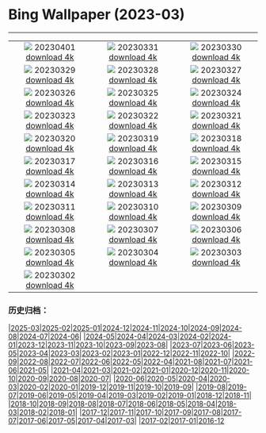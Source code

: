 # Bing Wallpaper (2023-03)
**************
| | | |
| :----: | :----: | :----: |
| ![](https://www.bing.com/th?id=OHR.SteyrRiver_EN-CA3898889206_1920x1080.jpg) 20230401 [download 4k](https://www.bing.com/th?id=OHR.SteyrRiver_EN-CA3898889206_UHD.jpg) | ![](https://www.bing.com/th?id=OHR.PeacockFeathers_EN-CA3243126263_1920x1080.jpg) 20230331 [download 4k](https://www.bing.com/th?id=OHR.PeacockFeathers_EN-CA3243126263_UHD.jpg) | ![](https://www.bing.com/th?id=OHR.NuzzleManatee_EN-CA3173261936_1920x1080.jpg) 20230330 [download 4k](https://www.bing.com/th?id=OHR.NuzzleManatee_EN-CA3173261936_UHD.jpg) |
| ![](https://www.bing.com/th?id=OHR.MWDolomites_EN-CA3126876891_1920x1080.jpg) 20230329 [download 4k](https://www.bing.com/th?id=OHR.MWDolomites_EN-CA3126876891_UHD.jpg) | ![](https://www.bing.com/th?id=OHR.NYCClouds_EN-CA3081139270_1920x1080.jpg) 20230328 [download 4k](https://www.bing.com/th?id=OHR.NYCClouds_EN-CA3081139270_UHD.jpg) | ![](https://www.bing.com/th?id=OHR.WildAnza_EN-CA3039438362_1920x1080.jpg) 20230327 [download 4k](https://www.bing.com/th?id=OHR.WildAnza_EN-CA3039438362_UHD.jpg) |
| ![](https://www.bing.com/th?id=OHR.CecilBrewerStaircase_EN-CA2997625120_1920x1080.jpg) 20230326 [download 4k](https://www.bing.com/th?id=OHR.CecilBrewerStaircase_EN-CA2997625120_UHD.jpg) | ![](https://www.bing.com/th?id=OHR.WildGarlic_EN-CA2951879711_1920x1080.jpg) 20230325 [download 4k](https://www.bing.com/th?id=OHR.WildGarlic_EN-CA2951879711_UHD.jpg) | ![](https://www.bing.com/th?id=OHR.CloudsPatagonia_EN-CA8105235690_1920x1080.jpg) 20230324 [download 4k](https://www.bing.com/th?id=OHR.CloudsPatagonia_EN-CA8105235690_UHD.jpg) |
| ![](https://www.bing.com/th?id=OHR.LakePowellAerial_EN-CA7986053756_1920x1080.jpg) 20230323 [download 4k](https://www.bing.com/th?id=OHR.LakePowellAerial_EN-CA7986053756_UHD.jpg) | ![](https://www.bing.com/th?id=OHR.ColourDay_EN-CA7905441530_1920x1080.jpg) 20230322 [download 4k](https://www.bing.com/th?id=OHR.ColourDay_EN-CA7905441530_UHD.jpg) | ![](https://www.bing.com/th?id=OHR.PurpleCrocus_EN-CA7826423514_1920x1080.jpg) 20230321 [download 4k](https://www.bing.com/th?id=OHR.PurpleCrocus_EN-CA7826423514_UHD.jpg) |
| ![](https://www.bing.com/th?id=OHR.MilkyWayTwoJackLake_EN-CA7760484341_1920x1080.jpg) 20230320 [download 4k](https://www.bing.com/th?id=OHR.MilkyWayTwoJackLake_EN-CA7760484341_UHD.jpg) | ![](https://www.bing.com/th?id=OHR.MarsTars_EN-CA7697656077_1920x1080.jpg) 20230319 [download 4k](https://www.bing.com/th?id=OHR.MarsTars_EN-CA7697656077_UHD.jpg) | ![](https://www.bing.com/th?id=OHR.BallyvooneyCove_EN-CA7634341617_1920x1080.jpg) 20230318 [download 4k](https://www.bing.com/th?id=OHR.BallyvooneyCove_EN-CA7634341617_UHD.jpg) |
| ![](https://www.bing.com/th?id=OHR.ChengduPanda_EN-CA8801083640_1920x1080.jpg) 20230317 [download 4k](https://www.bing.com/th?id=OHR.ChengduPanda_EN-CA8801083640_UHD.jpg) | ![](https://www.bing.com/th?id=OHR.AgueroSpain_EN-CA7433351602_1920x1080.jpg) 20230316 [download 4k](https://www.bing.com/th?id=OHR.AgueroSpain_EN-CA7433351602_UHD.jpg) | ![](https://www.bing.com/th?id=OHR.CyprusMaze_EN-CA7338158168_1920x1080.jpg) 20230315 [download 4k](https://www.bing.com/th?id=OHR.CyprusMaze_EN-CA7338158168_UHD.jpg) |
| ![](https://www.bing.com/th?id=OHR.CommonwealthDay_EN-CA7270298645_1920x1080.jpg) 20230314 [download 4k](https://www.bing.com/th?id=OHR.CommonwealthDay_EN-CA7270298645_UHD.jpg) | ![](https://www.bing.com/th?id=OHR.TheaterRomania_EN-CA7224166640_1920x1080.jpg) 20230313 [download 4k](https://www.bing.com/th?id=OHR.TheaterRomania_EN-CA7224166640_UHD.jpg) | ![](https://www.bing.com/th?id=OHR.LongWharf_EN-CA8978689578_1920x1080.jpg) 20230312 [download 4k](https://www.bing.com/th?id=OHR.LongWharf_EN-CA8978689578_UHD.jpg) |
| ![](https://www.bing.com/th?id=OHR.EdaleValley_EN-CA7100838722_1920x1080.jpg) 20230311 [download 4k](https://www.bing.com/th?id=OHR.EdaleValley_EN-CA7100838722_UHD.jpg) | ![](https://www.bing.com/th?id=OHR.WaimeaRainbow_EN-CA8771216807_1920x1080.jpg) 20230310 [download 4k](https://www.bing.com/th?id=OHR.WaimeaRainbow_EN-CA8771216807_UHD.jpg) | ![](https://www.bing.com/th?id=OHR.IntlWomensDayChange_EN-CA8461151528_1920x1080.jpg) 20230309 [download 4k](https://www.bing.com/th?id=OHR.IntlWomensDayChange_EN-CA8461151528_UHD.jpg) |
| ![](https://www.bing.com/th?id=OHR.ValleyForge_EN-CA8209689981_1920x1080.jpg) 20230308 [download 4k](https://www.bing.com/th?id=OHR.ValleyForge_EN-CA8209689981_UHD.jpg) | ![](https://www.bing.com/th?id=OHR.IcelandHorses_EN-CA7850121224_1920x1080.jpg) 20230307 [download 4k](https://www.bing.com/th?id=OHR.IcelandHorses_EN-CA7850121224_UHD.jpg) | ![](https://www.bing.com/th?id=OHR.TokyoMoat_EN-CA5927780367_1920x1080.jpg) 20230306 [download 4k](https://www.bing.com/th?id=OHR.TokyoMoat_EN-CA5927780367_UHD.jpg) |
| ![](https://www.bing.com/th?id=OHR.PicoVolcano_EN-CA7378437603_1920x1080.jpg) 20230305 [download 4k](https://www.bing.com/th?id=OHR.PicoVolcano_EN-CA7378437603_UHD.jpg) | ![](https://www.bing.com/th?id=OHR.OrcaNorway_EN-CA7137099836_1920x1080.jpg) 20230304 [download 4k](https://www.bing.com/th?id=OHR.OrcaNorway_EN-CA7137099836_UHD.jpg) | ![](https://www.bing.com/th?id=OHR.NegratinSpain_EN-CA6867640933_1920x1080.jpg) 20230303 [download 4k](https://www.bing.com/th?id=OHR.NegratinSpain_EN-CA6867640933_UHD.jpg) |
| ![](https://www.bing.com/th?id=OHR.BridalVeilFalls_EN-CA6536590564_1920x1080.jpg) 20230302 [download 4k](https://www.bing.com/th?id=OHR.BridalVeilFalls_EN-CA6536590564_UHD.jpg) |  |  |

### 历史归档：

|[2025-03](/2025-03/2025-03.md)|[2025-02](/2025-02/2025-02.md)|[2025-01](/2025-01/2025-01.md)|[2024-12](/2024-12/2024-12.md)|[2024-11](/2024-11/2024-11.md)|[2024-10](/2024-10/2024-10.md)|[2024-09](/2024-09/2024-09.md)|[2024-08](/2024-08/2024-08.md)|[2024-07](/2024-07/2024-07.md)|[2024-06](/2024-06/2024-06.md)|
|[2024-05](/2024-05/2024-05.md)|[2024-04](/2024-04/2024-04.md)|[2024-03](/2024-03/2024-03.md)|[2024-02](/2024-02/2024-02.md)|[2024-01](/2024-01/2024-01.md)|[2023-12](/2023-12/2023-12.md)|[2023-11](/2023-11/2023-11.md)|[2023-10](/2023-10/2023-10.md)|[2023-09](/2023-09/2023-09.md)|[2023-08](/2023-08/2023-08.md)|
|[2023-07](/2023-07/2023-07.md)|[2023-06](/2023-06/2023-06.md)|[2023-05](/2023-05/2023-05.md)|[2023-04](/2023-04/2023-04.md)|[2023-03](/2023-03/2023-03.md)|[2023-02](/2023-02/2023-02.md)|[2023-01](/2023-01/2023-01.md)|[2022-12](/2022-12/2022-12.md)|[2022-11](/2022-11/2022-11.md)|[2022-10](/2022-10/2022-10.md)|
|[2022-09](/2022-09/2022-09.md)|[2022-08](/2022-08/2022-08.md)|[2022-07](/2022-07/2022-07.md)|[2022-06](/2022-06/2022-06.md)|[2022-05](/2022-05/2022-05.md)|[2022-04](/2022-04/2022-04.md)|[2021-08](/2021-08/2021-08.md)|[2021-07](/2021-07/2021-07.md)|[2021-06](/2021-06/2021-06.md)|[2021-05](/2021-05/2021-05.md)|
|[2021-04](/2021-04/2021-04.md)|[2021-03](/2021-03/2021-03.md)|[2021-02](/2021-02/2021-02.md)|[2021-01](/2021-01/2021-01.md)|[2020-12](/2020-12/2020-12.md)|[2020-11](/2020-11/2020-11.md)|[2020-10](/2020-10/2020-10.md)|[2020-09](/2020-09/2020-09.md)|[2020-08](/2020-08/2020-08.md)|[2020-07](/2020-07/2020-07.md)|
|[2020-06](/2020-06/2020-06.md)|[2020-05](/2020-05/2020-05.md)|[2020-04](/2020-04/2020-04.md)|[2020-03](/2020-03/2020-03.md)|[2020-02](/2020-02/2020-02.md)|[2020-01](/2020-01/2020-01.md)|[2019-12](/2019-12/2019-12.md)|[2019-11](/2019-11/2019-11.md)|[2019-10](/2019-10/2019-10.md)|[2019-09](/2019-09/2019-09.md)|
|[2019-08](/2019-08/2019-08.md)|[2019-07](/2019-07/2019-07.md)|[2019-06](/2019-06/2019-06.md)|[2019-05](/2019-05/2019-05.md)|[2019-04](/2019-04/2019-04.md)|[2019-03](/2019-03/2019-03.md)|[2019-02](/2019-02/2019-02.md)|[2019-01](/2019-01/2019-01.md)|[2018-12](/2018-12/2018-12.md)|[2018-11](/2018-11/2018-11.md)|
|[2018-10](/2018-10/2018-10.md)|[2018-09](/2018-09/2018-09.md)|[2018-08](/2018-08/2018-08.md)|[2018-07](/2018-07/2018-07.md)|[2018-06](/2018-06/2018-06.md)|[2018-05](/2018-05/2018-05.md)|[2018-04](/2018-04/2018-04.md)|[2018-03](/2018-03/2018-03.md)|[2018-02](/2018-02/2018-02.md)|[2018-01](/2018-01/2018-01.md)|
|[2017-12](/2017-12/2017-12.md)|[2017-11](/2017-11/2017-11.md)|[2017-10](/2017-10/2017-10.md)|[2017-09](/2017-09/2017-09.md)|[2017-08](/2017-08/2017-08.md)|[2017-07](/2017-07/2017-07.md)|[2017-06](/2017-06/2017-06.md)|[2017-05](/2017-05/2017-05.md)|[2017-04](/2017-04/2017-04.md)|[2017-03](/2017-03/2017-03.md)|
|[2017-02](/2017-02/2017-02.md)|[2017-01](/2017-01/2017-01.md)|[2016-12](/2016-12/2016-12.md)